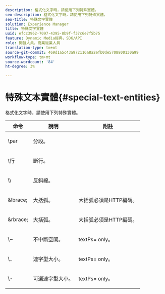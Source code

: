 ```yaml
---
description: 格式化文字時，請使用下列特殊實體。
seo-description: 格式化文字時，請使用下列特殊實體。
seo-title: 特殊文字實體
solution: Experience Manager
title: 特殊文字實體
uuid: efcc3962-7097-4395-8b9f-f37c6e7f5b75
feature: Dynamic Media經典，SDK/API
role: 開發人員，商業從業人員
translation-type: tm+mt
source-git-commit: 469d1a5c43a972116a8a2efb0de5708800130a99
workflow-type: tm+mt
source-wordcount: '84'
ht-degree: 3%

---
```



# 特殊文本實體{#special-text-entities}

格式化文字時，請使用下列特殊實體。

<table id="table_CFEB845C1B9A475CA52ECDFA9BB59A9D"> 
 <thead> 
  <tr> 
   <th class="entry"> 命令 </th> 
   <th class="entry"> 說明 </th> 
   <th class="entry"> 附註 </th> 
  </tr> 
 </thead>
 <tbody> 
  <tr> 
   <td> <span class="codeph"> \par</span> </td> 
   <td> <p>分段。 </p> </td> 
   <td> <p> </p> </td> 
  </tr> 
  <tr> 
   <td> <span class="codeph"> \行 </span> </td> 
   <td> <p>斷行。 </p> </td> 
   <td> <p> </p> </td> 
  </tr> 
  <tr> 
   <td> <span class="codeph"> \\ </span> </td> 
   <td> <p>反斜線。 </p> </td> 
   <td> <p> </p> </td> 
  </tr> 
  <tr> 
   <td> <span class="codeph"> &amp;lbrace;  </span> </td> 
   <td> <p>大括弧。 </p> </td> 
   <td> <p>大括弧必須是HTTP編碼。 </p> </td> 
  </tr> 
  <tr> 
   <td> <span class="codeph"> &amp;rbrace;  </span> </td> 
   <td> <p>大括弧。 </p> </td> 
   <td> <p>大括弧必須是HTTP編碼。 </p> </td> 
  </tr> 
  <tr> 
   <td> <span class="codeph"> \~ </span> </td> 
   <td> <p>不中斷空間。 </p> </td> 
   <td> <p><span class="codeph"> textPs=</span> only。 </p> </td> 
  </tr> 
  <tr> 
   <td> <span class="codeph"> \_</span> </td> 
   <td> <p>連字型大小。 </p> </td> 
   <td> <p><span class="codeph"> textPs=</span> only。 </p> </td> 
  </tr> 
  <tr> 
   <td> <span class="codeph"> \- </span> </td> 
   <td> <p>可選連字型大小。 </p> </td> 
   <td> <p><span class="codeph"> textPs=</span> only。 </p> </td> 
  </tr> 
 </tbody> 
</table>

